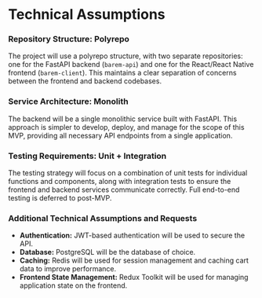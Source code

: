 # Technical Assumptions

### Repository Structure: Polyrepo
The project will use a polyrepo structure, with two separate repositories: one for the FastAPI backend (`barem-api`) and one for the React/React Native frontend (`barem-client`). This maintains a clear separation of concerns between the frontend and backend codebases.

### Service Architecture: Monolith
The backend will be a single monolithic service built with FastAPI. This approach is simpler to develop, deploy, and manage for the scope of this MVP, providing all necessary API endpoints from a single application.

### Testing Requirements: Unit + Integration
The testing strategy will focus on a combination of unit tests for individual functions and components, along with integration tests to ensure the frontend and backend services communicate correctly. Full end-to-end testing is deferred to post-MVP.

### Additional Technical Assumptions and Requests
*   **Authentication:** JWT-based authentication will be used to secure the API.
*   **Database:** PostgreSQL will be the database of choice.
*   **Caching:** Redis will be used for session management and caching cart data to improve performance.
*   **Frontend State Management:** Redux Toolkit will be used for managing application state on the frontend.